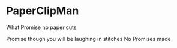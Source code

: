 # PaperClipMan

What Promise no paper cuts


Promise though you will be laughing in stitches
No Promises made